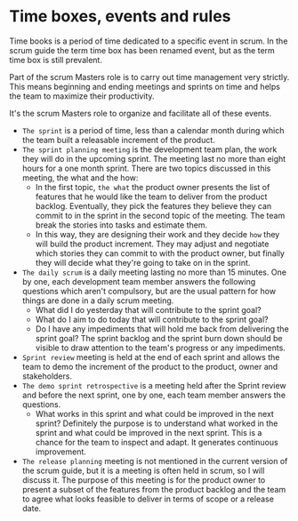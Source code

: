 # Time boxes, events and rules

Time books is a period of time dedicated to a specific event in scrum. In the scrum guide the term time box has been renamed event, but as the term time box is still prevalent.

Part of the scrum Masters role is to carry out time management very strictly. This means beginning and ending meetings and sprints on time and helps the team to maximize their productivity.

It's the scrum Masters role to organize and facilitate all of these events.
- `The sprint` is a period of time, less than a calendar month during which the team built a releasable increment of the product.
- `The sprint planning meeting` is the development team plan, the work they will do in the upcoming sprint. The meeting last no more than eight hours for a one month sprint. There are two topics discussed in this meeting, the what and the how:
    - In the first topic, `the what` the product owner presents the list of features that he would like the team to deliver from the product backlog.
    Eventually, they pick the features they believe they can commit to in the sprint in the second topic of the meeting. The team break the stories into tasks and estimate them.
    - In this way, they are designing their work and they decide `how` they will build the product increment. They may adjust and negotiate which stories they can commit to with the product owner, but finally they will decide what they're going to take on in the sprint.
- `The daily scrum` is a daily meeting lasting no more than 15 minutes. One by one, each development team member answers the following questions which aren't compulsory, but are the usual pattern for how things are done in a daily scrum meeting.
    - What did I do yesterday that will contribute to the sprint goal?
    - What do I aim to do today that will contribute to the sprint goal?
    - Do I have any impediments that will hold me back from delivering the sprint goal?
The sprint backlog and the sprint burn down should be visible to draw attention to the team's progress or any impediments.
- `Sprint review` meeting is held at the end of each sprint and allows the team to demo the increment of the product to the product, owner and stakeholders.
- `The demo sprint retrospective` is a meeting held after the Sprint review and before the next sprint, one by one, each team member answers the questions.
    - What works in this sprint and what could be improved in the next sprint?
Definitely the purpose is to understand what worked in the sprint and what could be improved in the next sprint. This is a chance for the team to inspect and adapt. It generates continuous improvement.
- `The release planning` meeting is not mentioned in the current version of the scrum guide, but it is a meeting is often held in scrum, so I will discuss it. The purpose of this meeting is for the product owner to present a subset of the features from the product backlog and the team to agree what looks feasible to deliver in terms of scope or a release date.